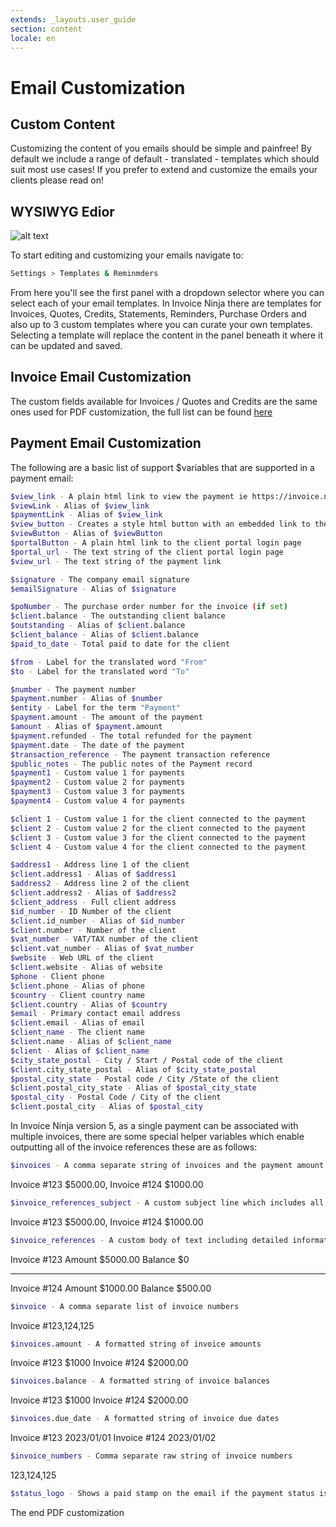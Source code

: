 ```yaml
---
extends: _layouts.user_guide 
section: content
locale: en
---
```


# Email Customization

## Custom Content

Customizing the content of you emails should be simple and painfree! By default we include a range of default - translated - templates which should suit most use cases! If you prefer to extend and customize the emails your clients please read on!

## WYSIWYG Edior
![alt text](/assets/images/reminders_templates/template_editor.png "Email content editor")

To start editing and customizing your emails navigate to:

```bash
Settings > Templates & Reminmders
```

From here you'll see the first panel with a dropdown selector where you can select each of your email templates. In Invoice Ninja there are templates for Invoices, Quotes, Credits, Statements, Reminders, Purchase Orders and also up to 3 custom templates where you can curate your own templates.
Selecting a template will replace the content in the panel beneath it where it can be updated and saved.

## Invoice Email Customization

The custom fields available for Invoices / Quotes and Credits are the same ones used for PDF customization, the full list can be found [here](http://localhost:8002/en/custom-fields#custom-fields)

## Payment Email Customization

The following are a basic list of support $variables that are supported in a payment email:

```bash
$view_link - A plain html link to view the payment ie https://invoice.ninja/client/payment/123
$viewLink - Alias of $view_link
$paymentLink - Alias of $view_link
$view_button - Creates a style html button with an embedded link to the client portal
$viewButton - Alias of $viewButton
$portalButton - A plain html link to the client portal login page
$portal_url - The text string of the client portal login page
$view_url - The text string of the payment link

$signature - The company email signature
$emailSignature - Alias of $signature

$poNumber - The purchase order number for the invoice (if set)
$client.balance - The outstanding client balance
$outstanding - Alias of $client.balance
$client_balance - Alias of $client.balance
$paid_to_date - Total paid to date for the client

$from - Label for the translated word "From"
$to - Label for the translated word "To"

$number - The payment number
$payment.number - Alias of $number
$entity - Label for the term "Payment"
$payment.amount - The amount of the payment
$amount - Alias of $payment.amount
$payment.refunded - The total refunded for the payment
$payment.date - The date of the payment
$transaction_reference - The payment transaction reference
$public_notes - The public notes of the Payment record
$payment1 - Custom value 1 for payments
$payment2 - Custom value 2 for payments
$payment3 - Custom value 3 for payments
$payment4 - Custom value 4 for payments

$client 1 - Custom value 1 for the client connected to the payment
$client 2 - Custom value 2 for the client connected to the payment
$client 3 - Custom value 3 for the client connected to the payment
$client 4 - Custom value 4 for the client connected to the payment

$address1 - Address line 1 of the client
$client.address1 - Alias of $address1
$address2 - Address line 2 of the client
$client.address2 - Alias of $address2
$client_address - Full client address
$id_number - ID Number of the client
$client.id_number - Alias of $id_number
$client.number - Number of the client
$vat_number - VAT/TAX number of the client
$client.vat_number - Alias of $vat_number
$website - Web URL of the client
$client.website - Alias of website
$phone - Client phone
$client.phone - Alias of phone
$country - Client country name
$client.country - Alias of $country
$email - Primary contact email address
$client.email - Alias of email
$client_name - The client name
$client.name - Alias of $client_name
$client - Alias of $client_name
$city_state_postal - City / Start / Postal code of the client
$client.city_state_postal - Alias of $city_state_postal
$postal_city_state - Postal code / City /State of the client
$client.postal_city_state - Alias of $postal_city_state
$postal_city - Postal Code / City of the client
$client.postal_city - Alias of $postal_city

```

In Invoice Ninja version 5, as a single payment can be associated with multiple invoices, there are some special helper variables which enable outputting all of the invoice references these are as follows:

```bash
$invoices - A comma separate string of invoices and the payment amount received for example:
```

<x-info>
Invoice #123 $5000.00, Invoice #124 $1000.00
</x-info>

```bash
$invoice_references_subject - A custom subject line which includes all of the invoices and their amounts, ie:
```

<x-info>
Invoice #123 $5000.00, Invoice #124 $1000.00
</x-info>

```bash
$invoice_references - A custom body of text including detailed information of the invoices
```

<x-info>
Invoice #123
Amount $5000.00
Balance $0

--------

Invoice #124
Amount $1000.00
Balance $500.00
</x-info>

```bash
$invoice - A comma separate list of invoice numbers
```
<x-info>
Invoice #123,124,125
</x-info>

```bash
$invoices.amount - A formatted string of invoice amounts
```

<x-info>
Invoice #123 $1000 Invoice #124 $2000.00
</x-info>


```bash
$invoices.balance - A formatted string of invoice balances
```

<x-info>
Invoice #123 $1000 Invoice #124 $2000.00
</x-info>


```bash
$invoices.due_date - A formatted string of invoice due dates
```

<x-info>
Invoice #123 2023/01/01 Invoice #124 2023/01/02
</x-info>

```bash
$invoice_numbers - Comma separate raw string of invoice numbers
```

<x-info>
123,124,125
</x-info>

```bash
$status_logo - Shows a paid stamp on the email if the payment status is completed
```

The end
<x-next url=/en/custom-fields>PDF customization</x-next>
